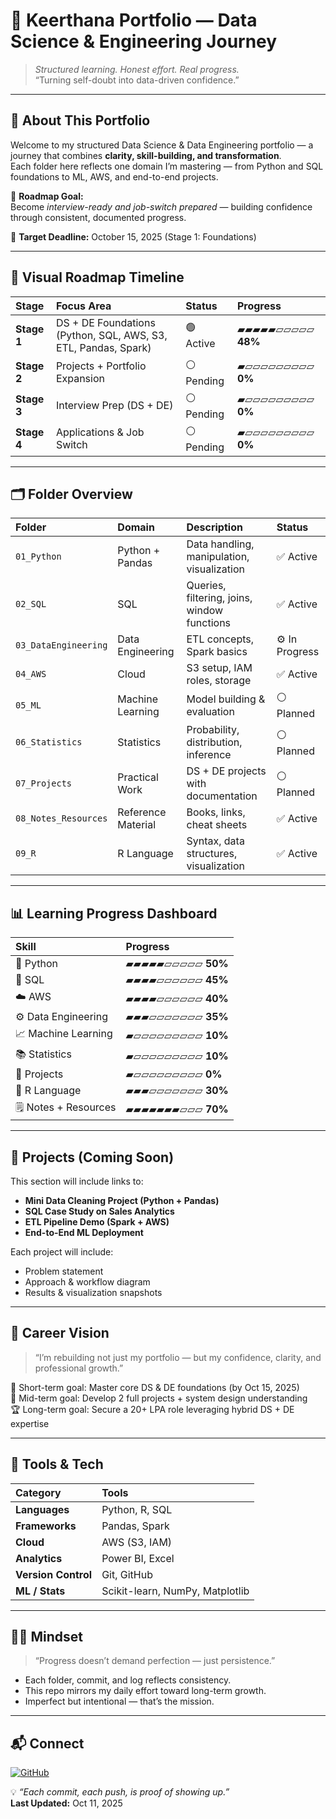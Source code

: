 # 🌸 Keerthana Portfolio — Data Science & Engineering Journey  

> *Structured learning. Honest effort. Real progress.*  
> “Turning self-doubt into data-driven confidence.”

---

## 🚀 About This Portfolio  

Welcome to my structured Data Science & Data Engineering portfolio — a journey that combines **clarity, skill-building, and transformation**.  
Each folder here reflects one domain I’m mastering — from Python and SQL foundations to ML, AWS, and end-to-end projects.  

🧭 **Roadmap Goal:**  
Become *interview-ready and job-switch prepared* — building confidence through consistent, documented progress.  

📅 **Target Deadline:** October 15, 2025 (Stage 1: Foundations)

---

## 🧩 Visual Roadmap Timeline  

| Stage | Focus Area | Status | Progress |
|:------|:------------|:--------|:----------|
| **Stage 1** | DS + DE Foundations (Python, SQL, AWS, S3, ETL, Pandas, Spark) | 🟢 Active | ▰▰▰▰▰▱▱▱▱▱ **48%** |
| **Stage 2** | Projects + Portfolio Expansion | ⚪ Pending | ▰▱▱▱▱▱▱▱▱▱ **0%** |
| **Stage 3** | Interview Prep (DS + DE) | ⚪ Pending | ▰▱▱▱▱▱▱▱▱▱ **0%** |
| **Stage 4** | Applications & Job Switch | ⚪ Pending | ▰▱▱▱▱▱▱▱▱▱ **0%** |

---

## 🗂️ Folder Overview  

| Folder | Domain | Description | Status |
|:--------|:---------|:-------------|:----------|
| `01_Python` | Python + Pandas | Data handling, manipulation, visualization | ✅ Active |
| `02_SQL` | SQL | Queries, filtering, joins, window functions | ✅ Active |
| `03_DataEngineering` | Data Engineering | ETL concepts, Spark basics | ⚙️ In Progress |
| `04_AWS` | Cloud | S3 setup, IAM roles, storage | ✅ Active |
| `05_ML` | Machine Learning | Model building & evaluation | ⚪ Planned |
| `06_Statistics` | Statistics | Probability, distribution, inference | ⚪ Planned |
| `07_Projects` | Practical Work | DS + DE projects with documentation | ⚪ Planned |
| `08_Notes_Resources` | Reference Material | Books, links, cheat sheets | ✅ Active |
| `09_R` | R Language | Syntax, data structures, visualization | ✅ Active |

---

## 📊 Learning Progress Dashboard  

| Skill | Progress |
|:------|:----------|
| 🐍 Python | ▰▰▰▰▰▱▱▱▱▱ **50%** |
| 🧩 SQL | ▰▰▰▰▱▱▱▱▱▱ **45%** |
| ☁️ AWS | ▰▰▰▰▱▱▱▱▱▱ **40%** |
| ⚙️ Data Engineering | ▰▰▰▱▱▱▱▱▱▱ **35%** |
| 📈 Machine Learning | ▰▱▱▱▱▱▱▱▱▱ **10%** |
| 📚 Statistics | ▰▱▱▱▱▱▱▱▱▱ **10%** |
| 🧠 Projects | ▰▱▱▱▱▱▱▱▱▱ **0%** |
| 🌸 R Language | ▰▰▰▱▱▱▱▱▱▱ **30%** |
| 🗒 Notes + Resources | ▰▰▰▰▰▰▰▱▱▱ **70%** |

---

## 💼 Projects (Coming Soon)

This section will include links to:
- **Mini Data Cleaning Project (Python + Pandas)**
- **SQL Case Study on Sales Analytics**
- **ETL Pipeline Demo (Spark + AWS)**
- **End-to-End ML Deployment**

Each project will include:
- Problem statement  
- Approach & workflow diagram  
- Results & visualization snapshots  

---

## 🌱 Career Vision  

> “I’m rebuilding not just my portfolio — but my confidence, clarity, and professional growth.”

🎯 Short-term goal: Master core DS & DE foundations (by Oct 15, 2025)  
🚀 Mid-term goal: Develop 2 full projects + system design understanding  
🏆 Long-term goal: Secure a 20+ LPA role leveraging hybrid DS + DE expertise  

---

## 🌸 Tools & Tech  

| Category | Tools |
|:----------|:------|
| **Languages** | Python, R, SQL |
| **Frameworks** | Pandas, Spark |
| **Cloud** | AWS (S3, IAM) |
| **Analytics** | Power BI, Excel |
| **Version Control** | Git, GitHub |
| **ML / Stats** | Scikit-learn, NumPy, Matplotlib |

---

## 🧘‍♀️ Mindset  

> “Progress doesn’t demand perfection — just persistence.”  

- Each folder, commit, and log reflects consistency.  
- This repo mirrors my daily effort toward long-term growth.  
- Imperfect but intentional — that’s the mission.

---

## 📬 Connect  

[![GitHub](https://img.shields.io/badge/GitHub-KEERTHANA40-181717?style=flat-square&logo=github)](https://github.com/KEERTHANA40)   


💡 *“Each commit, each push, is proof of showing up.”*  
**Last Updated:** Oct 11, 2025
